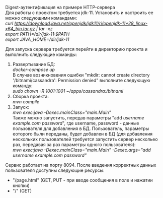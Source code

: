 Digest-аутентификация на примере HTTP-сервера  
Для работы с проектом требуется jdk-11. Установить и настроить ее можно следующими командами:  
_curl https://download.java.net/openjdk/jdk11/ri/openjdk-11+28_linux-x64_bin.tar.gz | tar -xz_  
_export PATH=/*dir*/jdk-11:$PATH_  
_export JAVA_HOME=/*dir*/jdk-11_  

Для запуска сервера требуется перейти в директорию проекта и выполнить следующие команды:
1. Развертывание БД:  
   _docker-compose up_  
В случае возникновения ошибки "mkdir: cannot create directory '/bitnami/cassandra': Permission denied" выполните следующую команду:  
   _sudo chown -R 1001:1001 ~/apps/cassandra:/bitnami_  
2. Сборка проекта:  
   _mvn compile_  
3. Запуск:  
   _mvn exec:java -Dexec.mainClass="main.Main"_    
Также можно запустить, передав параметры "add _username example.com password_", где username, password - данные 
пользователя для добавления в БД. Пользователь, параметры еоторого были переданы, будет добавлен в БД (для добавления нескольких пользователей требуется запустить сервер нескольео раз, передавая за раз параметры одного пользователя):  
   _mvn exec:java -Dexec.mainClass="main.Main" -Dexec.args="add username example.com password"_  

Сервис работает на порту 8094. После введения корректных данных пользователя доступны следующие ресурсы:  
- "/page.html" (GET, PUT - при вводе сообщения в поле и нажатии кнопки)  
- "/" (GET)
